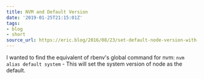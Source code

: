 ```yaml
---
title: NVM and Default Version
date: '2019-01-25T21:15:01Z'
tags:
- blog
- short
source_url: https://eric.blog/2016/08/23/set-default-node-version-with-nvm/
---
```


I wanted to find the equivalent of rbenv's global command for nvm: `nvm alias default system` - This will set the system version of node as the default.
